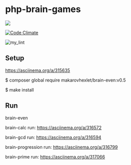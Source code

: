 # php-brain-games
<a href="https://codeclimate.com/github/codeclimate/codeclimate/maintainability"><img src="https://api.codeclimate.com/v1/badges/a99a88d28ad37a79dbf6/maintainability" /></a>




[![Code Climate](https://codeclimate.com/github/hexlet-boilerplates/php-package/badges/gpa.svg)](https://codeclimate.com/github/Mhexlet/php-project-lvl1/test_coverage)

![my_lint](https://github.com/Mhexlet/php-project-lvl1/workflows/my_lint/badge.svg)

## Setup

https://asciinema.org/a/315635

$ composer global require makarovhexlet/brain-even:v0.5

$ make install

## Run
brain-even

brain-calc
run: https://asciinema.org/a/316572

brain-gcd
run: https://asciinema.org/a/316594

brain-progression
run: https://asciinema.org/a/316799

brain-prime
run: https://asciinema.org/a/317066


